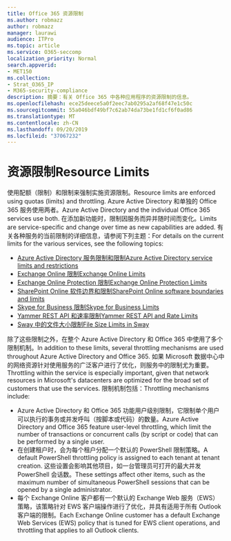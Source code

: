 ```yaml
---
title: Office 365 资源限制
ms.author: robmazz
author: robmazz
manager: laurawi
audience: ITPro
ms.topic: article
ms.service: O365-seccomp
localization_priority: Normal
search.appverid:
- MET150
ms.collection:
- Strat_O365_IP
- M365-security-compliance
description: 摘要：有关 Office 365 中各种应用程序的资源限制的信息。
ms.openlocfilehash: ece25deece5a0f2eec7ab0295a2af68f47e1c50c
ms.sourcegitcommit: 55a046bdf49bf7c62ab74da73be1fd1cf6f0ad86
ms.translationtype: MT
ms.contentlocale: zh-CN
ms.lasthandoff: 09/20/2019
ms.locfileid: "37067232"
---
```

# <a name="resource-limits"></a><span data-ttu-id="9ff26-103">资源限制</span><span class="sxs-lookup"><span data-stu-id="9ff26-103">Resource Limits</span></span>

<span data-ttu-id="9ff26-104">使用配额（限制）和限制来强制实施资源限制。</span><span class="sxs-lookup"><span data-stu-id="9ff26-104">Resource limits are enforced using quotas (limits) and throttling.</span></span> <span data-ttu-id="9ff26-105">Azure Active Directory 和单独的 Office 365 服务使用两者。</span><span class="sxs-lookup"><span data-stu-id="9ff26-105">Azure Active Directory and the individual Office 365 services use both.</span></span> <span data-ttu-id="9ff26-106">在添加新功能时，限制因服务而异并随时间而变化。</span><span class="sxs-lookup"><span data-stu-id="9ff26-106">Limits are service-specific and change over time as new capabilities are added.</span></span> <span data-ttu-id="9ff26-107">有关各种服务的当前限制的详细信息，请参阅下列主题：</span><span class="sxs-lookup"><span data-stu-id="9ff26-107">For details on the current limits for the various services, see the following topics:</span></span>
- [<span data-ttu-id="9ff26-108">Azure Active Directory 服务限制和限制</span><span class="sxs-lookup"><span data-stu-id="9ff26-108">Azure Active Directory service limits and restrictions</span></span>](https://msdn.microsoft.com/en-us/library/azure/dn764971.aspx)
- [<span data-ttu-id="9ff26-109">Exchange Online 限制</span><span class="sxs-lookup"><span data-stu-id="9ff26-109">Exchange Online Limits</span></span>](https://technet.microsoft.com/en-us/library/exchange-online-limits.aspx)
- [<span data-ttu-id="9ff26-110">Exchange Online Protection 限制</span><span class="sxs-lookup"><span data-stu-id="9ff26-110">Exchange Online Protection Limits</span></span>](https://technet.microsoft.com/en-us/library/exchange-online-protection-limits.aspx)
- [<span data-ttu-id="9ff26-111">SharePoint Online 软件边界和限制</span><span class="sxs-lookup"><span data-stu-id="9ff26-111">SharePoint Online software boundaries and limits</span></span>](https://support.office.com/article/SharePoint-Online-software-boundaries-and-limits-8F34FF47-B749-408B-ABC0-B605E1F6D498)
- [<span data-ttu-id="9ff26-112">Skype for Business 限制</span><span class="sxs-lookup"><span data-stu-id="9ff26-112">Skype for Business Limits</span></span>](https://technet.microsoft.com/en-us/library/skype-for-business-online-limits.aspx)
- [<span data-ttu-id="9ff26-113">Yammer REST API 和速率限制</span><span class="sxs-lookup"><span data-stu-id="9ff26-113">Yammer REST API and Rate Limits</span></span>](https://developer.yammer.com/docs/rest-api-rate-limits)
- [<span data-ttu-id="9ff26-114">Sway 中的文件大小限制</span><span class="sxs-lookup"><span data-stu-id="9ff26-114">File Size Limits in Sway</span></span>](https://support.office.com/article/File-size-limits-in-Sway-4db21bc6-b42b-499f-9272-66e089db109f)

<span data-ttu-id="9ff26-115">除了这些限制之外，在整个 Azure Active Directory 和 Office 365 中使用了多个限制机制。</span><span class="sxs-lookup"><span data-stu-id="9ff26-115">In addition to these limits, several throttling mechanisms are used throughout Azure Active Directory and Office 365.</span></span> <span data-ttu-id="9ff26-116">如果 Microsoft 数据中心中的网络资源针对使用服务的广泛客户进行了优化，则服务中的限制尤为重要。</span><span class="sxs-lookup"><span data-stu-id="9ff26-116">Throttling within the service is especially important, given that network resources in Microsoft's datacenters are optimized for the broad set of customers that use the services.</span></span> <span data-ttu-id="9ff26-117">限制机制包括：</span><span class="sxs-lookup"><span data-stu-id="9ff26-117">Throttling mechanisms include:</span></span>
- <span data-ttu-id="9ff26-118">Azure Active Directory 和 Office 365 功能用户级别限制，它限制单个用户可以执行的事务或并发呼叫（按脚本或代码）的数量。</span><span class="sxs-lookup"><span data-stu-id="9ff26-118">Azure Active Directory and Office 365 feature user-level throttling, which limit the number of transactions or concurrent calls (by script or code) that can be performed by a single user.</span></span>
- <span data-ttu-id="9ff26-119">在创建租户时，会为每个租户分配一个默认的 PowerShell 限制策略。</span><span class="sxs-lookup"><span data-stu-id="9ff26-119">A default PowerShell throttling policy is assigned to each tenant at tenant creation.</span></span> <span data-ttu-id="9ff26-120">这些设置会影响其他项目，如一台管理员可打开的最大并发 PowerShell 会话数。</span><span class="sxs-lookup"><span data-stu-id="9ff26-120">These settings affect other items, such as the maximum number of simultaneous PowerShell sessions that can be opened by a single administrator.</span></span>
- <span data-ttu-id="9ff26-121">每个 Exchange Online 客户都有一个默认的 Exchange Web 服务（EWS）策略，该策略针对 EWS 客户端操作进行了优化，并具有适用于所有 Outlook 客户端的限制。</span><span class="sxs-lookup"><span data-stu-id="9ff26-121">Each Exchange Online customer has a default Exchange Web Services (EWS) policy that is tuned for EWS client operations, and throttling that applies to all Outlook clients.</span></span>
